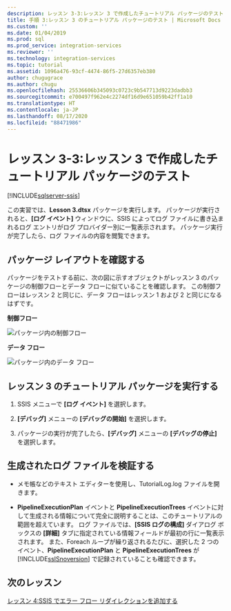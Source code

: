 ```yaml
---
description: レッスン 3-3:レッスン 3 で作成したチュートリアル パッケージのテスト
title: 手順 3:レッスン 3 のチュートリアル パッケージのテスト | Microsoft Docs
ms.custom: ''
ms.date: 01/04/2019
ms.prod: sql
ms.prod_service: integration-services
ms.reviewer: ''
ms.technology: integration-services
ms.topic: tutorial
ms.assetid: 1096a476-93cf-4474-86f5-27d6357eb380
author: chugugrace
ms.author: chugu
ms.openlocfilehash: 25536606b345093c0723c9b547713d9223dadbb3
ms.sourcegitcommit: e700497f962e4c2274df16d9e651059b42ff1a10
ms.translationtype: HT
ms.contentlocale: ja-JP
ms.lasthandoff: 08/17/2020
ms.locfileid: "88471986"
---
```

# <a name="lesson-3-3-test-the-lesson-3-tutorial-package"></a>レッスン 3-3:レッスン 3 で作成したチュートリアル パッケージのテスト

[!INCLUDE[sqlserver-ssis](../includes/applies-to-version/sqlserver-ssis.md)]



この実習では、**Lesson 3.dtsx** パッケージを実行します。 パッケージが実行されると、**[ログ イベント]** ウィンドウに、SSIS によってログ ファイルに書き込まれるログ エントリがログ プロバイダー別に一覧表示されます。 パッケージ実行が完了したら、ログ ファイルの内容を閲覧できます。  
  
## <a name="check-the-package-layout"></a>パッケージ レイアウトを確認する  
パッケージをテストする前に、次の図に示すオブジェクトがレッスン 3 のパッケージの制御フローとデータ フローに似ていることを確認します。 この制御フローはレッスン 2 と同じに、データ フローはレッスン 1 および 2 と同じになるはずです。  
  
**制御フロー**  
  
![パッケージ内の制御フロー](../integration-services/media/task4lesson2control.gif "パッケージ内の制御フロー")  
  
**データ フロー**  
  
![パッケージ内のデータ フロー](../integration-services/media/task9lesson1data.gif "パッケージ内のデータ フロー")  
  
## <a name="run-the-lesson-3-tutorial-package"></a>レッスン 3 のチュートリアル パッケージを実行する  
  
1.  SSIS メニューで **[ログ イベント]** を選択します。  
  
2.  **[デバッグ]** メニューの **[デバッグの開始]** を選択します。  
  
3.  パッケージの実行が完了したら、**[デバッグ]** メニューの **[デバッグの停止]** を選択します。  
  
## <a name="examine-the-generated-log-file"></a>生成されたログ ファイルを検証する  
  
-   メモ帳などのテキスト エディターを使用し、TutorialLog.log ファイルを開きます。  
  
-   **PipelineExecutionPlan** イベントと **PipelineExecutionTrees** イベントに対して生成される情報について完全に説明することは、このチュートリアルの範囲を超えています。  ログ ファイルでは、**[SSIS ログの構成]** ダイアログ ボックスの **[詳細]** タブに指定されている情報フィールドが最初の行に一覧表示されます。 また、Foreach ループが繰り返されるたびに、選択した 2 つのイベント、**PipelineExecutionPlan** と **PipelineExecutionTrees** が [!INCLUDE[ssISnoversion](../includes/ssisnoversion-md.md)] で記録されていることも確認できます。  
  
## <a name="next-lesson"></a>次のレッスン  
[レッスン 4:SSIS でエラー フロー リダイレクションを追加する](../integration-services/lesson-4-add-error-flow-redirection-with-ssis.md)  
  
  
  
